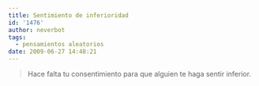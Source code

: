 ```yaml
---
title: Sentimiento de inferioridad
id: '1476'
author: neverbot
tags:
  - pensamientos aleatorios
date: 2009-06-27 14:48:21
---
```


> Hace falta tu consentimiento para que alguien te haga sentir inferior.